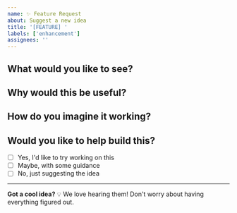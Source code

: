 ```yaml
---
name: ✨ Feature Request
about: Suggest a new idea
title: '[FEATURE] '
labels: ['enhancement']
assignees: ''
---
```


## What would you like to see?

<!-- Describe your idea -->

## Why would this be useful?

<!-- What problem would this solve or how would it make the app better? -->

## How do you imagine it working?

<!-- Any ideas on how this feature might work? Don't worry if you're not sure! -->

## Would you like to help build this?

- [ ] Yes, I'd like to try working on this
- [ ] Maybe, with some guidance
- [ ] No, just suggesting the idea

---

**Got a cool idea?** 💡 We love hearing them! Don't worry about having everything figured out.
